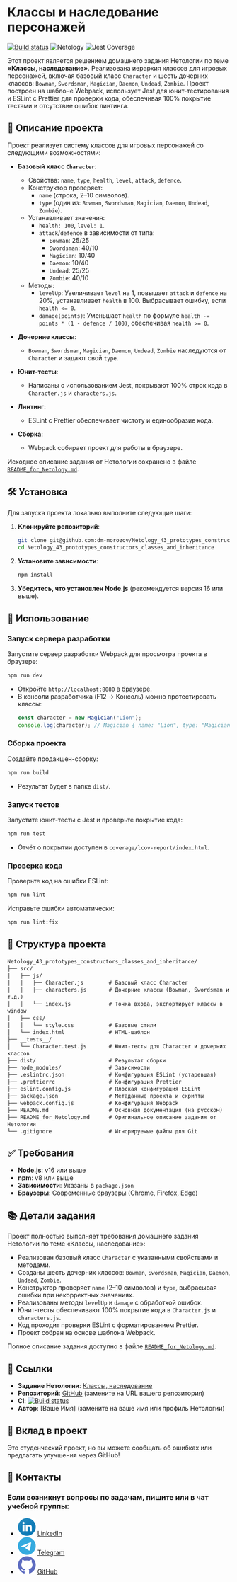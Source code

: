 # Классы и наследование персонажей

[![Build status](https://ci.appveyor.com/api/projects/status/ff3ce4iylaxapka7?svg=true)](https://ci.appveyor.com/project/dm-morozov/netology-43-prototypes-constructors-classes-and-in-s443a)
![Netology](https://img.shields.io/badge/Netology-JavaScript-blue)
![Jest Coverage](https://img.shields.io/badge/Покрытие-100%25-brightgreen)

Этот проект является решением домашнего задания Нетологии по теме **«Классы, наследование»**. Реализована иерархия классов для игровых персонажей, включая базовый класс `Character` и шесть дочерних классов: `Bowman`, `Swordsman`, `Magician`, `Daemon`, `Undead`, `Zombie`. Проект построен на шаблоне Webpack, использует Jest для юнит-тестирования и ESLint с Prettier для проверки кода, обеспечивая 100% покрытие тестами и отсутствие ошибок линтинга.

## 📖 Описание проекта

Проект реализует систему классов для игровых персонажей со следующими возможностями:

- **Базовый класс `Character`**:
  - Свойства: `name`, `type`, `health`, `level`, `attack`, `defence`.
  - Конструктор проверяет:
    - `name` (строка, 2–10 символов).
    - `type` (один из: `Bowman`, `Swordsman`, `Magician`, `Daemon`, `Undead`, `Zombie`).
  - Устанавливает значения:
    - `health: 100`, `level: 1`.
    - `attack`/`defence` в зависимости от типа:
      - `Bowman`: 25/25
      - `Swordsman`: 40/10
      - `Magician`: 10/40
      - `Daemon`: 10/40
      - `Undead`: 25/25
      - `Zombie`: 40/10
  - Методы:
    - `levelUp`: Увеличивает `level` на 1, повышает `attack` и `defence` на 20%, устанавливает `health` в 100. Выбрасывает ошибку, если `health <= 0`.
    - `damage(points)`: Уменьшает `health` по формуле `health -= points * (1 - defence / 100)`, обеспечивая `health >= 0`.

- **Дочерние классы**:
  - `Bowman`, `Swordsman`, `Magician`, `Daemon`, `Undead`, `Zombie` наследуются от `Character` и задают свой `type`.

- **Юнит-тесты**:
  - Написаны с использованием Jest, покрывают 100% строк кода в `Character.js` и `characters.js`.

- **Линтинг**:
  - ESLint с Prettier обеспечивает чистоту и единообразие кода.

- **Сборка**:
  - Webpack собирает проект для работы в браузере.

Исходное описание задания от Нетологии сохранено в файле [`README_for_Netology.md`](./README_for_Netology.md).

## 🛠️ Установка

Для запуска проекта локально выполните следующие шаги:

1. **Клонируйте репозиторий**:
   ```bash
   git clone git@github.com:dm-morozov/Netology_43_prototypes_constructors_classes_and_inheritance.git
   cd Netology_43_prototypes_constructors_classes_and_inheritance
   ```

2. **Установите зависимости**:
   ```bash
   npm install
   ```

3. **Убедитесь, что установлен Node.js** (рекомендуется версия 16 или выше).

## 🚀 Использование

### Запуск сервера разработки
Запустите сервер разработки Webpack для просмотра проекта в браузере:
```bash
npm run dev
```
- Откройте `http://localhost:8080` в браузере.
- В консоли разработчика (F12 → Консоль) можно протестировать классы:
  ```javascript
  const character = new Magician("Lion");
  console.log(character); // Magician { name: "Lion", type: "Magician", health: 100, level: 1, attack: 10, defence: 40 }
  ```

### Сборка проекта
Создайте продакшен-сборку:
```bash
npm run build
```
- Результат будет в папке `dist/`.

### Запуск тестов
Запустите юнит-тесты с Jest и проверьте покрытие кода:
```bash
npm run test
```
- Отчёт о покрытии доступен в `coverage/lcov-report/index.html`.

### Проверка кода
Проверьте код на ошибки ESLint:
```bash
npm run lint
```
Исправьте ошибки автоматически:
```bash
npm run lint:fix
```

## 📂 Структура проекта

```
Netology_43_prototypes_constructors_classes_and_inheritance/
├── src/
│   ├── js/
│   │   ├── Character.js        # Базовый класс Character
│   │   ├── characters.js       # Дочерние классы (Bowman, Swordsman и т.д.)
│   │   └── index.js            # Точка входа, экспортирует классы в window
│   ├── css/
│   │   └── style.css           # Базовые стили
│   └── index.html              # HTML-шаблон
├── __tests__/
│   └── Character.test.js       # Юнит-тесты для Character и дочерних классов
├── dist/                       # Результат сборки
├── node_modules/               # Зависимости
├── .eslintrc.json              # Конфигурация ESLint (устаревшая)
├── .prettierrc                 # Конфигурация Prettier
├── eslint.config.js            # Плоская конфигурация ESLint
├── package.json                # Метаданные проекта и скрипты
├── webpack.config.js           # Конфигурация Webpack
├── README.md                   # Основная документация (на русском)
├── README_for_Netology.md      # Оригинальное описание задания от Нетологии
└── .gitignore                  # Игнорируемые файлы для Git
```

## ✅ Требования

- **Node.js**: v16 или выше
- **npm**: v8 или выше
- **Зависимости**: Указаны в `package.json`
- **Браузеры**: Современные браузеры (Chrome, Firefox, Edge)

## 📚 Детали задания

Проект полностью выполняет требования домашнего задания Нетологии по теме «Классы, наследование»:
- Реализован базовый класс `Character` с указанными свойствами и методами.
- Созданы шесть дочерних классов: `Bowman`, `Swordsman`, `Magician`, `Daemon`, `Undead`, `Zombie`.
- Конструктор проверяет `name` (2–10 символов) и `type`, выбрасывая ошибки при некорректных значениях.
- Реализованы методы `levelUp` и `damage` с обработкой ошибок.
- Юнит-тесты обеспечивают 100% покрытие кода в `Character.js` и `characters.js`.
- Код проходит проверки ESLint с форматированием Prettier.
- Проект собран на основе шаблона Webpack.

Полное описание задания доступно в файле [`README_for_Netology.md`](./README_for_Netology.md).

## 🔗 Ссылки

- **Задание Нетологии**: [Классы, наследование](http://netology.ru/)
- **Репозиторий**: [GitHub](#) (замените на URL вашего репозитория)
- **CI**: [![Build status](https://ci.appveyor.com/api/projects/status/b6oj97266ojh2fey?svg=true)](https://ci.appveyor.com/project/dm-morozov/netology-43-prototypes-constructors-classes-and-in)
- **Автор**: [Ваше Имя] (замените на ваше имя или профиль Нетологии)

## 🤝 Вклад в проект

Это студенческий проект, но вы можете сообщать об ошибках или предлагать улучшения через GitHub!

## 📧 Контакты

### Если возникнут вопросы по задачам, пишите или в чат учебной группы:
- ![LinkedIn](./svg/linkedin-icon.svg) [LinkedIn](https://www.linkedin.com/in/dm-morozov/)
- ![Telegram](./svg/telegram.svg) [Telegram](https://t.me/dem2014)
- ![GitHub](./svg/github-icon.svg) [GitHub](https://github.com/dm-morozov/)

